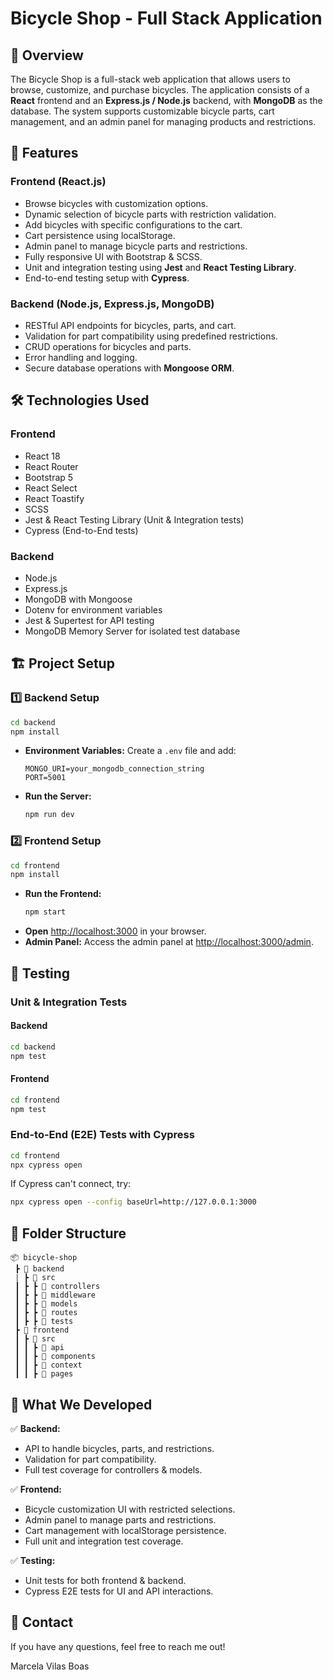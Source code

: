 # Bicycle Shop - Full Stack Application

## 📌 Overview
The Bicycle Shop is a full-stack web application that allows users to browse, customize, and purchase bicycles. The application consists of a **React** frontend and an **Express.js / Node.js** backend, with **MongoDB** as the database. The system supports customizable bicycle parts, cart management, and an admin panel for managing products and restrictions.

## 🚀 Features
### **Frontend (React.js)**
- Browse bicycles with customization options.
- Dynamic selection of bicycle parts with restriction validation.
- Add bicycles with specific configurations to the cart.
- Cart persistence using localStorage.
- Admin panel to manage bicycle parts and restrictions.
- Fully responsive UI with Bootstrap & SCSS.
- Unit and integration testing using **Jest** and **React Testing Library**.
- End-to-end testing setup with **Cypress**.

### **Backend (Node.js, Express.js, MongoDB)**
- RESTful API endpoints for bicycles, parts, and cart.
- Validation for part compatibility using predefined restrictions.
- CRUD operations for bicycles and parts.
- Error handling and logging.
- Secure database operations with **Mongoose ORM**.

## 🛠️ Technologies Used
### **Frontend**
- React 18
- React Router
- Bootstrap 5
- React Select
- React Toastify
- SCSS
- Jest & React Testing Library (Unit & Integration tests)
- Cypress (End-to-End tests)

### **Backend**
- Node.js
- Express.js
- MongoDB with Mongoose
- Dotenv for environment variables
- Jest & Supertest for API testing
- MongoDB Memory Server for isolated test database

## 🏗️ Project Setup

### **1️⃣ Backend Setup**
```sh
cd backend
npm install
```
- **Environment Variables:** Create a `.env` file and add:
  ```env
  MONGO_URI=your_mongodb_connection_string
  PORT=5001
  ```
- **Run the Server:**
  ```sh
  npm run dev
  ```

### **2️⃣ Frontend Setup**
```sh
cd frontend
npm install
```
- **Run the Frontend:**
  ```sh
  npm start
  ```
- **Open** [http://localhost:3000](http://localhost:3000) in your browser.
- **Admin Panel:** Access the admin panel at [http://localhost:3000/admin](http://localhost:3000/admin).

## 🧪 Testing

### **Unit & Integration Tests**
#### **Backend**
```sh
cd backend
npm test
```
#### **Frontend**
```sh
cd frontend
npm test
```

### **End-to-End (E2E) Tests with Cypress**
```sh
cd frontend
npx cypress open
```
If Cypress can't connect, try:
```sh
npx cypress open --config baseUrl=http://127.0.0.1:3000
```

## 📂 Folder Structure
```
📦 bicycle-shop
 ┣ 📂 backend
 | ┣ 📂 src
 ┃ ┣ ┣ 📂 controllers
 ┃ ┣ ┣ 📂 middleware
 ┃ ┣ ┣ 📂 models
 ┃ ┣ ┣ 📂 routes
 ┃ ┣ ┣ 📂 tests
 ┣ 📂 frontend
 ┃ ┣ 📂 src
 ┃ ┃ ┣ 📂 api
 ┃ ┃ ┣ 📂 components
 ┃ ┃ ┣ 📂 context
 ┃ ┃ ┣ 📂 pages
```

## 🚀 What We Developed
✅ **Backend:**
- API to handle bicycles, parts, and restrictions.
- Validation for part compatibility.
- Full test coverage for controllers & models.

✅ **Frontend:**
- Bicycle customization UI with restricted selections.
- Admin panel to manage parts and restrictions.
- Cart management with localStorage persistence.
- Full unit and integration test coverage.

✅ **Testing:**
- Unit tests for both frontend & backend.
- Cypress E2E tests for UI and API interactions.

## 📧 Contact
If you have any questions, feel free to reach me out!

Marcela Vilas Boas

